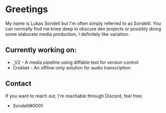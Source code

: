
# Greetings
My name is Lukas Sondell but I'm often simply referred to as Sondelll.
You can normally find me knee deep in obscure dev projects
or possibly doing some elaborate media production,
I definitely like variation.

## Currently working on:
* \_V2 - A media pipeline using diffable text for version control   
* Crokket - An offline-only solution for audio transcription

## Contact
If you want to reach out, I'm reachable through Discord, feel free:
* Sondelll#0001
